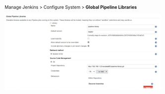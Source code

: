 Manage Jenkins > Configure System > **Global Pipeline Libraries**

![image-20201022094848527](./assets/image-20201022094848527.png)

